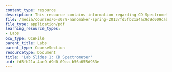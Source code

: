 ```yaml
---
content_type: resource
description: This resource contains information regarding CD Spectrometer.
file: /media/courses/6-s079-nanomaker-spring-2013/fd5fb21a4ac9d9d009cab56a655d933e_MIT6_S079S13_lab_slides01.pdf
file_type: application/pdf
learning_resource_types:
- Labs
ocw_type: OCWFile
parent_title: Labs
parent_type: CourseSection
resourcetype: Document
title: 'Lab Slides 1: CD Spectrometer'
uid: fd5fb21a-4ac9-d9d0-09ca-b56a655d933e
---
```

